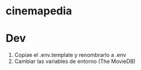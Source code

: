 # cinemapedia

# Dev

1. Copiae el .env.template y renombrarlo a .env
2. Cambiar las variables de entorno (The MovieDB)

